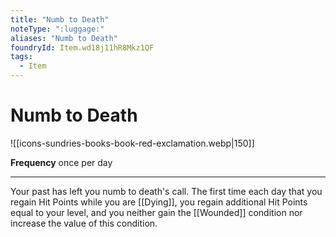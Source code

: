 ```yaml
---
title: "Numb to Death"
noteType: ":luggage:"
aliases: "Numb to Death"
foundryId: Item.wd18j11hR8Mkz1QF
tags:
  - Item
---
```


# Numb to Death
![[icons-sundries-books-book-red-exclamation.webp|150]]

**Frequency** once per day

* * *

Your past has left you numb to death's call. The first time each day that you regain Hit Points while you are [[Dying]], you regain additional Hit Points equal to your level, and you neither gain the [[Wounded]] condition nor increase the value of this condition.
